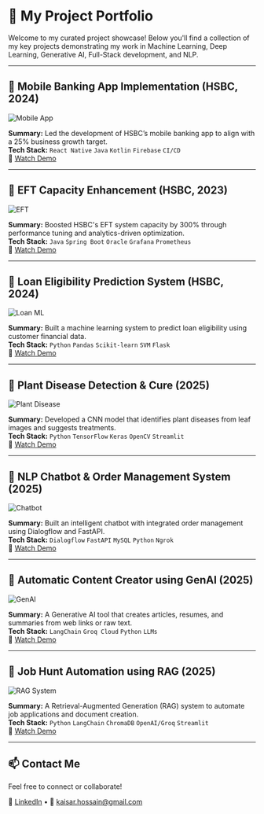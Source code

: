 # 🚀 My Project Portfolio

Welcome to my curated project showcase! Below you'll find a collection of my key projects demonstrating my work in Machine Learning, Deep Learning, Generative AI, Full-Stack development, and NLP.

---

## 📱 Mobile Banking App Implementation (HSBC, 2024)
![Mobile App](image/projects2.ico)

**Summary:** Led the development of HSBC’s mobile banking app to align with a 25% business growth target.  
**Tech Stack:** `React Native` `Java` `Kotlin` `Firebase` `CI/CD`  
🎥 [Watch Demo](https://www.youtube.com/watch?v=your-demo-link)

---

## 💸 EFT Capacity Enhancement (HSBC, 2023)
![EFT](image/projects7.ico)

**Summary:** Boosted HSBC's EFT system capacity by 300% through performance tuning and analytics-driven optimization.  
**Tech Stack:** `Java` `Spring Boot` `Oracle` `Grafana` `Prometheus`  
🎥 [Watch Demo](https://www.youtube.com/watch?v=your-demo-link)

---

## 🏦 Loan Eligibility Prediction System (HSBC, 2024)
![Loan ML](image/projects3.ico)

**Summary:** Built a machine learning system to predict loan eligibility using customer financial data.  
**Tech Stack:** `Python` `Pandas` `Scikit-learn` `SVM` `Flask`  
🎥 [Watch Demo](https://www.youtube.com/watch?v=your-demo-link)

---

## 🌿 Plant Disease Detection & Cure (2025)
![Plant Disease](image/projects4.ico)

**Summary:** Developed a CNN model that identifies plant diseases from leaf images and suggests treatments.  
**Tech Stack:** `Python` `TensorFlow` `Keras` `OpenCV` `Streamlit`  
🎥 [Watch Demo](https://www.youtube.com/watch?v=your-demo-link)

---

## 🤖 NLP Chatbot & Order Management System (2025)
![Chatbot](image/projects5.ico)

**Summary:** Built an intelligent chatbot with integrated order management using Dialogflow and FastAPI.  
**Tech Stack:** `Dialogflow` `FastAPI` `MySQL` `Python` `Ngrok`  
🎥 [Watch Demo](https://www.youtube.com/watch?v=your-demo-link)

---

## 🧠 Automatic Content Creator using GenAI (2025)
![GenAI](image/projects9.ico)

**Summary:** A Generative AI tool that creates articles, resumes, and summaries from web links or raw text.  
**Tech Stack:** `LangChain` `Groq Cloud` `Python` `LLMs`  
🎥 [Watch Demo](https://www.youtube.com/watch?v=your-demo-link)

---

## 🧾 Job Hunt Automation using RAG (2025)
![RAG System](image/projects8.ico)

**Summary:** A Retrieval-Augmented Generation (RAG) system to automate job applications and document creation.  
**Tech Stack:** `Python` `LangChain` `ChromaDB` `OpenAI/Groq` `Streamlit`  
🎥 [Watch Demo](https://www.youtube.com/watch?v=your-demo-link)

---

## 📫 Contact Me
Feel free to connect or collaborate!

🔗 [LinkedIn](https://linkedin.com/in/kaisarhossain/) • 📧 kaisar.hossain@gmail.com
